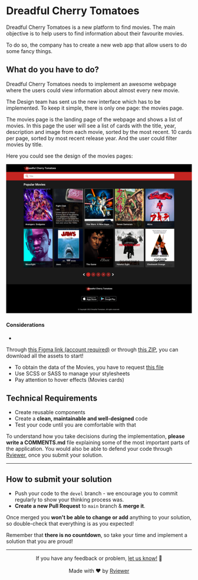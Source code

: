 # Dreadful Cherry Tomatoes

Dreadful Cherry Tomatoes is a new platform to find movies. The main objective is to
help users to find information about their favourite movies.

To do so, the company has to create a new web app that allow users to do some fancy things.

## What do you have to do?

Dreadful Cherry Tomatoes needs to implement an awesome webpage where the users could view information
about almost every new movie.

The Design team has sent us the new interface which has to be implemented. To keep it simple, there is only one page:
the movies page.

The movies page is the landing page of the webpage and shows a list of movies. In this page the user will see a list of
cards with the title, year, description and image from each movie, sorted by the most recent. 10 cards per page, sorted
by most recent release year. And the user could filter movies by title.

Here you could see the design of the movies pages:

![](resources/dreadful-cherry-tomatoes-movies.png)

#### Considerations

*
Through [this Figma link (account required)](https://www.figma.com/file/OaRd9F0R43FQWTZQo6JO2Y/GW-867-Dreadful-Cherry-Tomatoes-challenge)
or through [this ZIP](https://static.rviewer.io/challenges/assets/dreadful-cherry-tomatoes/assets.zip), you can download
all the
assets to start!
* To obtain the data of the Movies, you have to
  request [this file](https://static.rviewer.io/challenges/datasets/dreadful-cherry-tomatoes/data.json)
* Use SCSS or SASS to manage your stylesheets
* Pay attention to hover effects (Movies cards)

## Technical Requirements

* Create reusable components
* Create a **clean, maintainable and well-designed** code
* Test your code until you are comfortable with that

To understand how you take decisions during the implementation, **please write a COMMENTS.md** file explaining some of
the most important parts of the application. You would also be able to defend your code through
[Rviewer](https://rviewer.io), once you submit your solution.

---

## How to submit your solution

* Push your code to the `devel` branch - we encourage you to commit regularly to show your thinking process was.
* **Create a new Pull Request** to `main` branch & **merge it**.

Once merged you **won't be able to change or add** anything to your solution, so double-check that everything is as
you expected!

Remember that **there is no countdown**, so take your time and implement a solution that you are proud!

---

<p align="center">
  If you have any feedback or problem, <a href="mailto:help@rviewer.io">let us know!</a> 🤘
  <br><br>
  Made with ❤️ by <a href="https://rviewer.io">Rviewer</a>
</p>
